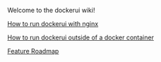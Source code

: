 Welcome to the dockerui wiki!

[How to run dockerui with nginx]()

[How to run dockerui outside of a docker container]()

[Feature Roadmap]()